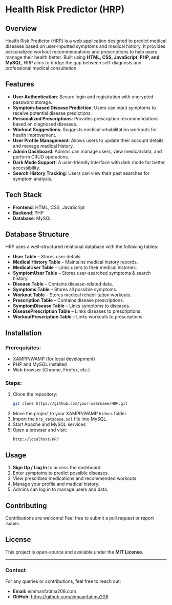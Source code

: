 # Health Risk Predictor (HRP)

## Overview
Health Risk Predictor (HRP) is a web application designed to predict medical diseases based on user-inputted symptoms and medical history. It provides personalized workout recommendations and prescriptions to help users manage their health better. Built using **HTML, CSS, JavaScript, PHP, and MySQL**, HRP aims to bridge the gap between self-diagnosis and professional medical consultation.

## Features
- **User Authentication**: Secure login and registration with encrypted password storage.
- **Symptom-based Disease Prediction**: Users can input symptoms to receive potential disease predictions.
- **Personalized Prescriptions**: Provides prescription recommendations based on diagnosed diseases.
- **Workout Suggestions**: Suggests medical rehabilitation workouts for health improvement.
- **User Profile Management**: Allows users to update their account details and manage medical history.
- **Admin Dashboard**: Admins can manage users, view medical data, and perform CRUD operations.
- **Dark Mode Support**: A user-friendly interface with dark mode for better accessibility.
- **Search History Tracking**: Users can view their past searches for symptom analysis.

## Tech Stack
- **Frontend**: HTML, CSS, JavaScript
- **Backend**: PHP
- **Database**: MySQL

## Database Structure
HRP uses a well-structured relational database with the following tables:
- **User Table** – Stores user details.
- **Medical History Table** – Maintains medical history records.
- **MedicalUser Table** – Links users to their medical histories.
- **SymptomUser Table** – Stores user-searched symptoms & search history.
- **Disease Table** – Contains disease-related data.
- **Symptoms Table** – Stores all possible symptoms.
- **Workout Table** – Stores medical rehabilitation workouts.
- **Prescription Table** – Contains disease prescriptions.
- **SymptomDisease Table** – Links symptoms to diseases.
- **DiseasePrescription Table** – Links diseases to prescriptions.
- **WorkoutPrescription Table** – Links workouts to prescriptions.

## Installation
### Prerequisites:
- XAMPP/WAMP (for local development)
- PHP and MySQL installed
- Web browser (Chrome, Firefox, etc.)

### Steps:
1. Clone the repository:
   ```sh
   git clone https://github.com/your-username/HRP.git
   ```
2. Move the project to your XAMPP/WAMP `htdocs` folder.
3. Import the `hrp_database.sql` file into MySQL.
4. Start Apache and MySQL services.
5. Open a browser and visit:
   ```
   http://localhost/HRP
   ```

## Usage
1. **Sign Up / Log In** to access the dashboard.
2. Enter symptoms to predict possible diseases.
3. View prescribed medications and recommended workouts.
4. Manage your profile and medical history.
5. Admins can log in to manage users and data.

## Contributing
Contributions are welcome! Feel free to submit a pull request or report issues.

## License
This project is open-source and available under the **MIT License**.

---
### Contact
For any queries or contributions, feel free to reach out:
- **Email:** eimmanfatima208.com
- **GitHub:** https://github.com/eimaanfatima208
